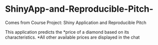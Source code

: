 # ShinyApp-and-Reproducible-Pitch-
Comes from Course Project: Shiny Application and Reproducible Pitch

This application predicts the *price of a diamond based on its characteristics.
*All other available prices are displayed in the chat
